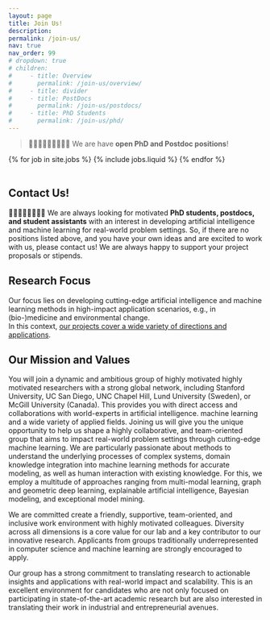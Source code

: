 ```yaml
---
layout: page
title: Join Us!
description:
permalink: /join-us/
nav: true
nav_order: 99
# dropdown: true
# children:
#     - title: Overview
#       permalink: /join-us/overview/
#     - title: divider
#     - title: PostDocs
#       permalink: /join-us/postdocs/
#     - title: PhD Students
#       permalink: /join-us/phd/
---
```


<!--
> **Two open PhD/Postdoc** positions. The calls are open until **January 31st, 2024**. We are looking forward to you applications! 🥳 Please apply for both positions!
> * [Position 1](https://jobs.uni-rostock.de/jobposting/3ca315a64762f179542465dd0daf2331b9a5c3a80) (funded by the [THEMIS project](/projects/2022_themis))
> * [Position 2](https://jobs.uni-rostock.de/jobposting/2317ec88a7e47bc3fb2c78f744415dd5a4de55400) (requires some German skills 🇩🇪)
-->

<!-- > Are you looking for an exciting Ph.D. position at the intersection of data science and leadership development at large organizations? Then work with the founder team of [JENEWEIN](https://jenewein.ch) on novel, impactful data science methods - while getting your Ph.D. as an external student at my lab for [Intelligent Data Analytics](https://bckrlab.org). We are looking forward to your [application](https://www.linkedin.com/jobs/view/3826383435)! -->

<!-- > We currently do not have open Postdoc or PhD positions. Please check back here regularly, as we may post new openings in the near future! -->

> 👩👩‍🎓🧑‍🏫👩‍⚕️🙋‍♂️ We are have **open PhD and Postdoc positions**!

<!-- > 👩‍⚕️🙋‍♂️ For **student assistant positions**, please look [here](/for-students/jobs/). -->

<div class="jobs">
    {% for job in site.jobs %}
    {% include jobs.liquid %}
    {% endfor %}
</div>

<br/>

## Contact Us!

👩‍🎓🧑‍🏫👩‍⚕️🙋‍♂️ We are always looking for motivated **PhD students, postdocs, and student assistants** with an interest in developing artificial intelligence and machine learning for real-world problem settings. So, if there are no positions listed above, and you have your own ideas and are excited to work with us, please contact us! We are always happy to support your project proposals or stipends.

## Research Focus

Our focus lies on developing cutting-edge artificial intelligence and machine learning methods in high-impact application scenarios, e.g., in (bio-)medicine and environmental change.  
In this context, [our projects cover a wide variety of directions and applications](/projects).

## Our Mission and Values

You will join a dynamic and ambitious group of highly motivated highly motivated researchers with a strong global network, including Stanford University, UC San Diego, UNC Chapel Hill, Lund University (Sweden), or McGill University (Canada). This provides you with direct access and collaborations with world-experts in artificial intelligence. machine learning and a wide variety of applied fields. Joining us will give you the unique opportunity to help us shape a highly collaborative, and team-oriented group that aims to impact real-world problem settings through cutting-edge machine learning. We are particularly passionate about methods to understand the underlying processes of complex systems, domain knowledge integration into machine learning methods for accurate modeling, as well as human interaction with existing knowledge. For this, we employ a multitude of approaches ranging from multi-modal learning, graph and geometric deep learning, explainable artificial intelligence, Bayesian modeling, and exceptional model mining.

We are committed create a friendly, supportive, team-oriented, and inclusive work environment with highly motivated colleagues. Diversity across all dimensions is a core value for our lab and a key contributor to our innovative research. Applicants from groups traditionally underrepresented in computer science and machine learning are strongly encouraged to apply.

Our group has a strong commitment to translating research to actionable insights and applications with real-world impact and scalability. This is an excellent environment for candidates who are not only focused on participating in state-of-the-art academic research but are also interested in translating their work in industrial and entrepreneurial avenues.
